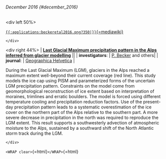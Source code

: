 ###### December 2016 {#december_2016}

\<div left 50%\>

[`{{:applications:beckeretal2016.png?350|}}`{=mediawiki}](http://www.geogr-helv.net/71/173/2016/)

```{=html}
</div>
```
\<div right 44%\> \| **[Last Glacial Maximum precipitation pattern in
the Alps inferred from glacier
modelling](http://www.geogr-helv.net/71/173/2016/)** \|\|
\| **investigators**: \| [P.
Becker](http://www.vaw.ethz.ch/en/people/person-detail.html?persid=190326)
and others\| \| **journal**: \| [Geographica
Helvetica](http://www.geographica-helvetica.net/index.html)
\|

During the Last Glacial Maximum (LGM), glaciers in the Alps reached a
maximum extent well-beyond their current coverage (red line). This study
models the ice cap using PISM and parameterized forms of the uncertain
LGM precipitation pattern. Constraints on the model come from
geomorphological reconstruction of ice extent based on interpretation of
moraines, trimlines and erratic boulders. The model is forced using
different temperature cooling and precipitation reduction factors. Use
of the present-day precipitation pattern leads to a systematic
overestimation of the ice cover on the northern part of the Alps
relative to the southern part. A more severe decrease in precipitation
in the north was required to reproduce the LGM extent. This result
supports a southwesterly advection of atmospheric moisture to the Alps,
sustained by a southward shift of the North Atlantic storm track during
the LGM.

```{=html}
</div>
```
`<WRAP clear>`{=html}`</WRAP>`{=html}

